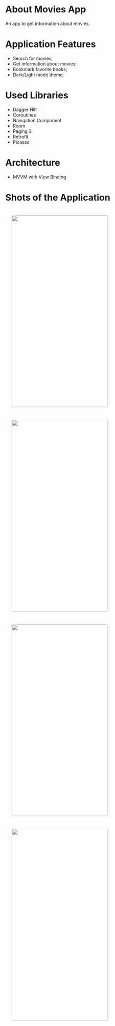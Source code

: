 # About Movies App
An app to get information about movies.



# Application Features
- Search for movies;
- Get information about movies;
- Bookmark favorite books;
- Dark/Light mode theme.




# Used Libraries
- Dagger Hilt
- Coroutines
- Navigation Component
- Room
- Paging 3
- Retrofit
- Picasso




# Architecture
- MVVM with View Binding


# Shots of the Application
<div style="display:inline-block">
<img src="https://user-images.githubusercontent.com/73879728/139598416-e58cad31-a086-4b8f-bef3-3457a864842d.jpg" width="300" height="600" style="margin:20px">
<img src="https://user-images.githubusercontent.com/73879728/139598415-19bdeafa-2642-411d-bd50-081401bf585b.jpg" width="300" height="600" style="margin:20px">
<img src="https://user-images.githubusercontent.com/73879728/139598414-ee598352-47f6-497d-ba34-565b7f427a0b.jpg" width="300" height="600" style="margin:20px">
<img src="https://user-images.githubusercontent.com/73879728/139598413-4f5c2080-c922-468e-9c37-f9d9830786b5.jpg" width="300" height="600" style="margin:20px">
</div>
